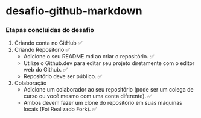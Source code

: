 # desafio-github-markdown

### Etapas concluidas do desafio

1. Criando conta no GitHub ✅
2. Criando Repositorio ✅
    - Adicione o seu README.md ao criar o repositório. ✅
    - Utilize o Github.dev para editar seu projeto diretamente com o editor web do Github. ✅
    - Repositório deve ser público. ✅
3. Colaboração
    - Adicione um colaborador ao seu repositório (pode ser um colega de curso ou você mesmo com uma conta diferente). ✅
    - Ambos devem fazer um clone do repositório em suas máquinas locais (Foi Realizado Fork). ✅
